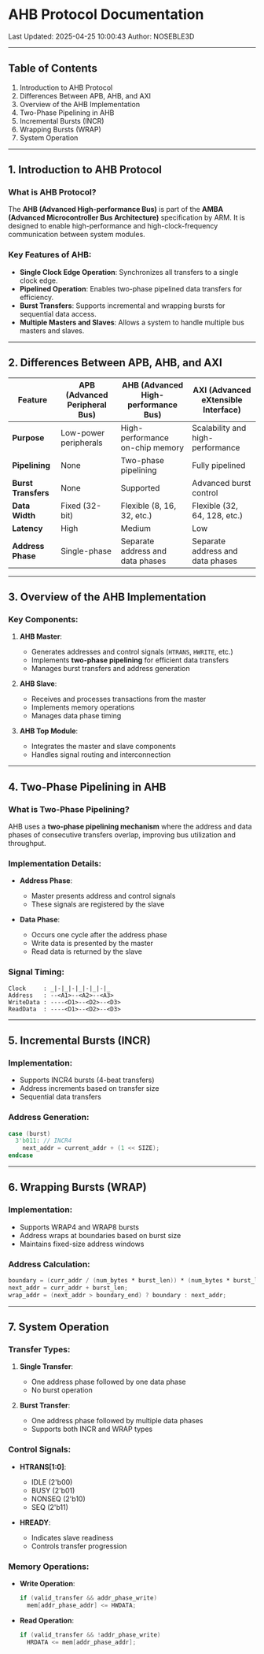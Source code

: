 # AHB Protocol Documentation
Last Updated: 2025-04-25 10:00:43
Author: NOSEBLE3D

---

## Table of Contents
1. Introduction to AHB Protocol
2. Differences Between APB, AHB, and AXI
3. Overview of the AHB Implementation
4. Two-Phase Pipelining in AHB
5. Incremental Bursts (INCR)
6. Wrapping Bursts (WRAP)
7. System Operation

---

## 1. Introduction to AHB Protocol

### What is AHB Protocol?
The **AHB (Advanced High-performance Bus)** is part of the **AMBA (Advanced Microcontroller Bus Architecture)** specification by ARM. It is designed to enable high-performance and high-clock-frequency communication between system modules.

### Key Features of AHB:
- **Single Clock Edge Operation**: Synchronizes all transfers to a single clock edge.
- **Pipelined Operation**: Enables two-phase pipelined data transfers for efficiency.
- **Burst Transfers**: Supports incremental and wrapping bursts for sequential data access.
- **Multiple Masters and Slaves**: Allows a system to handle multiple bus masters and slaves.

---

## 2. Differences Between APB, AHB, and AXI

| Feature            | APB (Advanced Peripheral Bus) | AHB (Advanced High-performance Bus) | AXI (Advanced eXtensible Interface) |
|--------------------|--------------------------------|-------------------------------------|-------------------------------------|
| **Purpose**        | Low-power peripherals         | High-performance on-chip memory     | Scalability and high-performance    |
| **Pipelining**     | None                          | Two-phase pipelining                | Fully pipelined                     |
| **Burst Transfers**| None                          | Supported                           | Advanced burst control              |
| **Data Width**     | Fixed (32-bit)                | Flexible (8, 16, 32, etc.)          | Flexible (32, 64, 128, etc.)        |
| **Latency**        | High                          | Medium                              | Low                                 |
| **Address Phase**  | Single-phase                  | Separate address and data phases    | Separate address and data phases    |

---

## 3. Overview of the AHB Implementation

### Key Components:
1. **AHB Master**:
   - Generates addresses and control signals (`HTRANS`, `HWRITE`, etc.)
   - Implements **two-phase pipelining** for efficient data transfers
   - Manages burst transfers and address generation

2. **AHB Slave**:
   - Receives and processes transactions from the master
   - Implements memory operations
   - Manages data phase timing

3. **AHB Top Module**:
   - Integrates the master and slave components
   - Handles signal routing and interconnection

---

## 4. Two-Phase Pipelining in AHB

### What is Two-Phase Pipelining?
AHB uses a **two-phase pipelining mechanism** where the address and data phases of consecutive transfers overlap, improving bus utilization and throughput.

### Implementation Details:
- **Address Phase**:
  - Master presents address and control signals
  - These signals are registered by the slave

- **Data Phase**:
  - Occurs one cycle after the address phase
  - Write data is presented by the master
  - Read data is returned by the slave

### Signal Timing:
```
Clock     : _|-|_|-|_|-|_|-|_
Address   : --<A1>--<A2>--<A3>
WriteData : ----<D1>--<D2>--<D3>
ReadData  : ----<D1>--<D2>--<D3>
```

---

## 5. Incremental Bursts (INCR)

### Implementation:
- Supports INCR4 bursts (4-beat transfers)
- Address increments based on transfer size
- Sequential data transfers

### Address Generation:
```verilog
case (burst)
  3'b011: // INCR4
    next_addr = current_addr + (1 << SIZE);
endcase
```

---

## 6. Wrapping Bursts (WRAP)

### Implementation:
- Supports WRAP4 and WRAP8 bursts
- Address wraps at boundaries based on burst size
- Maintains fixed-size address windows

### Address Calculation:
```verilog
boundary = (curr_addr / (num_bytes * burst_len)) * (num_bytes * burst_len);
next_addr = curr_addr + burst_len;
wrap_addr = (next_addr > boundary_end) ? boundary : next_addr;
```

---

## 7. System Operation

### Transfer Types:
1. **Single Transfer**:
   - One address phase followed by one data phase
   - No burst operation

2. **Burst Transfer**:
   - One address phase followed by multiple data phases
   - Supports both INCR and WRAP types

### Control Signals:
- **HTRANS[1:0]**:
  - IDLE   (2'b00)
  - BUSY   (2'b01)
  - NONSEQ (2'b10)
  - SEQ    (2'b11)

- **HREADY**:
  - Indicates slave readiness
  - Controls transfer progression

### Memory Operations:
- **Write Operation**:
  ```verilog
  if (valid_transfer && addr_phase_write)
    mem[addr_phase_addr] <= HWDATA;
  ```

- **Read Operation**:
  ```verilog
  if (valid_transfer && !addr_phase_write)
    HRDATA <= mem[addr_phase_addr];
  ```
